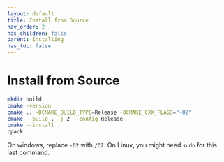 ```yaml
---
layout: default
title: Install from Source
nav_order: 2
has_children: false
parent: Installing
has_toc: false
---
```

# Install from Source

```bash
mkdir build
cmake -version
cmake .. -DCMAKE_BUILD_TYPE=Release -DCMAKE_CXX_FLAGS="-O2"
cmake --build . -j 2 --config Release
cmake --install .
cpack
```

On windows, replace `-O2` with `/O2`. On Linux, you might need `sudo` for this last command.





<!-- Generated with mdsplit: https://github.com/alandefreitas/mdsplit -->
